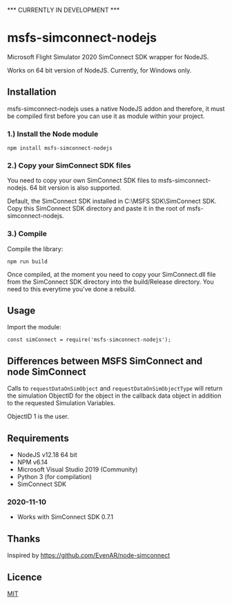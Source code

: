 *** CURRENTLY IN DEVELOPMENT ***

# msfs-simconnect-nodejs
Microsoft Flight Simulator 2020 SimConnect SDK wrapper for NodeJS.

Works on 64 bit version of NodeJS. Currently, for Windows only. 

## Installation
msfs-simconnect-nodejs uses a native NodeJS addon and therefore, it must be compiled first before you can use it as module within your project.

### 1.) Install the Node module

`npm install msfs-simconnect-nodejs`

### 2.) Copy your SimConnect SDK files
You need to copy your own SimConnect SDK files to msfs-simconnect-nodejs. 64 bit version is also supported.

Default, the SimConnect SDK installed in C:\MSFS SDK\SimConnect SDK. Copy this SimConnect SDK directory and paste it in the root of msfs-simconnect-nodejs.

### 3.) Compile
Compile the library:

`npm run build`

Once compiled, at the moment you need to copy your SimConnect.dll file from the SimConnect SDK directory into the build/Release directory. You need to this everytime you've done a rebuild.

## Usage
Import the module:

`const simConnect = require('msfs-simconnect-nodejs');`

## Differences between MSFS SimConnect and node SimConnect

Calls to `requestDataOnSimObject` and `requestDataOnSimObjectType` will return the simulation ObjectID for the object in the callback data object in addition to the requested Simulation Variables.

ObjectID 1 is the user.

## Requirements
* NodeJS v12.18 64 bit
* NPM v6.14
* Microsoft Visual Studio 2019 (Community)
* Python 3 (for compilation)
* SimConnect SDK 

### 2020-11-10
* Works with SimConnect SDK 0.7.1

## Thanks
Inspired by https://github.com/EvenAR/node-simconnect

## Licence
[MIT](https://opensource.org/licenses/MIT)
